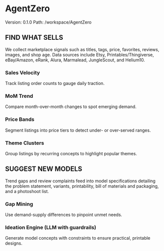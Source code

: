 # AgentZero
Version: 0.1.0
Path: /workspace/AgentZero

## FIND WHAT SELLS
We collect marketplace signals such as titles, tags, price, favorites, reviews, images, and shop age. Data sources include Etsy, Printables/Thingiverse, eBay/Amazon, eRank, Alura, Marmalead, JungleScout, and Helium10.

### Sales Velocity
Track listing order counts to gauge daily traction.

### MoM Trend
Compare month-over-month changes to spot emerging demand.

### Price Bands
Segment listings into price tiers to detect under- or over-served ranges.

### Theme Clusters
Group listings by recurring concepts to highlight popular themes.

## SUGGEST NEW MODELS
Trend gaps and review complaints feed into model specifications detailing the problem statement, variants, printability, bill of materials and packaging, and a photoshoot list.

### Gap Mining
Use demand-supply differences to pinpoint unmet needs.

### Ideation Engine (LLM with guardrails)
Generate model concepts with constraints to ensure practical, printable designs.

